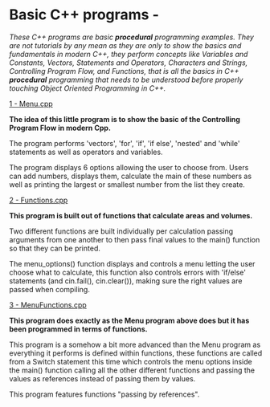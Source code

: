  Basic C++ programs -
=====================

*These C++ programs are basic **procedural** programming examples. They are not tutorials by any mean as they are only to show the basics and fundamentals in modern C++, they perform concepts like Variables and Constants, Vectors, Statements and Operators, Characters and Strings, Controlling Program Flow, and Functions, that is all the basics in C++ **procedural** programming that needs to be understood before properly touching Object Oriented Programming in C++.*


[1 - Menu.cpp](https://github.com/dcoldeira/Cpp/blob/master/Menu.cpp)

**The idea of this little program is to show the basic of the Controlling Program Flow in modern Cpp.**

The program performs 'vectors', 'for', 'if', 'if else', 'nested' and 'while' statements as well as operators and variables.

The program displays 6 options allowing the user to choose from. Users can add numbers, displays them, calculate the main of these numbers as well as printing the largest or smallest number from the list they create.  

[2 - Functions.cpp](https://github.com/dcoldeira/Cpp/blob/master/Functions.cpp)

**This program is built out of functions that calculate areas and volumes.**

Two different functions are built individually per calculation passing arguments from one another to then pass final values to the main() function so that they can be printed.

The menu_options() function displays and controls a menu letting the user choose what to calculate, this function also controls errors with 'if/else' statements (and cin.fail(), cin.clear()), making sure the right values are passed when compiling.   

[3 - MenuFunctions.cpp](https://github.com/dcoldeira/Cpp/blob/master/MenuFunctions.cpp)

**This program does exactly as the Menu program above does but it has been programmed in terms of functions.**

This program is a somehow a bit more advanced than the Menu program as everything it performs is defined within functions, these functions are called from a Switch statement this time which controls the menu options inside the main() function calling all the other different functions and passing the values as references instead of passing them by values.

This program features functions "passing by references".   
